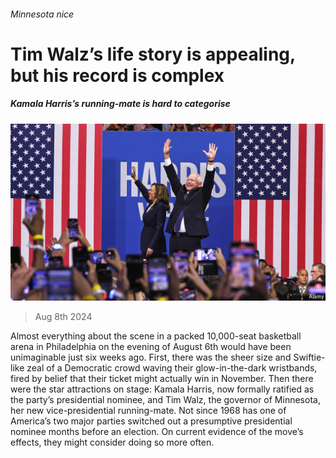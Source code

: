 ###### Minnesota nice

# Tim Walz’s life story is appealing, but his record is complex 

##### Kamala Harris’s running-mate is hard to categorise 

![image](images/20240810_USP003.jpg) 

> Aug 8th 2024 

Almost everything about the scene in a packed 10,000-seat basketball arena in Philadelphia on the evening of August 6th would have been unimaginable just six weeks ago. First, there was the sheer size and Swiftie-like zeal of a Democratic crowd waving their glow-in-the-dark wristbands, fired by belief that their ticket might actually win in November. Then there were the star attractions on stage: Kamala Harris, now formally ratified as the party’s presidential nominee, and Tim Walz, the governor of Minnesota, her new vice-presidential running-mate. Not since 1968 has one of America’s two major parties switched out a presumptive presidential nominee months before an election. On current evidence of the move’s effects, they might consider doing so more often.

